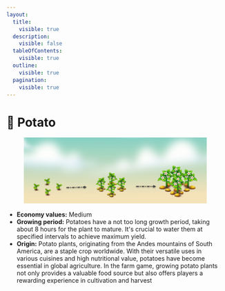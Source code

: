 ```yaml
---
layout:
  title:
    visible: true
  description:
    visible: false
  tableOfContents:
    visible: true
  outline:
    visible: true
  pagination:
    visible: true
---
```


# 🥔 Potato

<figure><img src="../.gitbook/assets/potato.png" alt=""><figcaption></figcaption></figure>

* **Economy values:** Medium
* **Growing period:** Potatoes have a not too long growth period, taking about 8 hours for the plant to mature. It's crucial to water them at specified intervals to achieve maximum yield.
* **Origin:** Potato plants, originating from the Andes mountains of South America, are a staple crop worldwide. With their versatile uses in various cuisines and high nutritional value, potatoes have become essential in global agriculture. In the farm game, growing potato plants not only provides a valuable food source but also offers players a rewarding experience in cultivation and harvest

<div align="center">

<figure><img src="../.gitbook/assets/tree-mid-7.png" alt=""><figcaption></figcaption></figure>

 

<figure><img src="../.gitbook/assets/tree-7.png" alt=""><figcaption></figcaption></figure>

</div>

